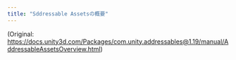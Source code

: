 ```yaml
---
title: "Sddressable Assetsの概要"
---
```


(Original: https://docs.unity3d.com/Packages/com.unity.addressables@1.19/manual/AddressableAssetsOverview.html)
